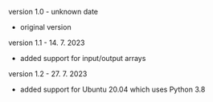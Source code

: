 version 1.0 - unknown date
- original version 

version 1.1 - 14. 7. 2023
- added support for input/output arrays 

version 1.2 - 27. 7. 2023
- added support for Ubuntu 20.04 which uses Python 3.8